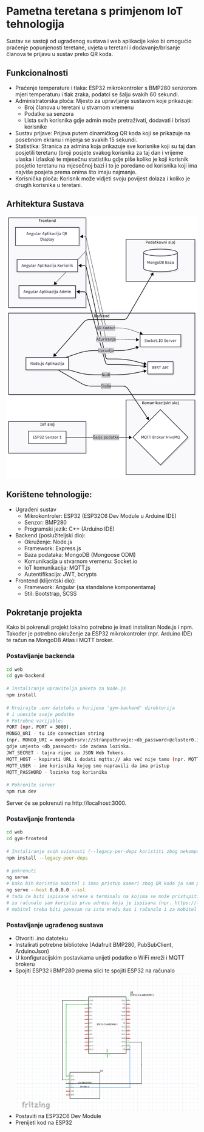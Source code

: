 # Pametna teretana s primjenom IoT tehnologija

Sustav se sastoji od ugrađenog sustava i web aplikacije kako bi omogućio praćenje popunjenosti teretane, uvjeta u teretani i dodavanje/brisanje članova te prijavu u sustav preko QR koda.

## Funkcionalnosti 
- Praćenje temperature i tlaka: ESP32 mikrokontroler s BMP280 senzorom mjeri temperaturu i tlak zraka, podatci se šalju svakih 60 sekundi.
- Administratorska ploča: Mjesto za upravljanje sustavom koje prikazuje:
   - Broj članova u teretani u stvarnom vremenu
   - Podatke sa senzora
   - Lista svih korisnika gdje admin može pretraživati, dodavati i brisati korisnike
- Sustav prijave: Prijava putem dinamičkog QR koda koji se prikazuje na posebnom ekranu i mijenja se svakih 15 sekundi.
- Statistika: Stranica za admina koja prikazuje sve korisnike koji su taj dan posjetili teretanu (broji posjete svakog korisnika za taj dan i vrijeme ulaska i izlaska) te mjesečnu statistiku gdje piše koliko je koji korisnik posjetio teretanu na mjesečnoj bazi i to je
poredano od korisnika koji ima najviše posjeta prema onima što imaju najmanje.
- Korisnička ploča: Korisnik može vidjeti svoju povijest dolaza i koliko je drugih korisnika u teretani.

## Arhitektura Sustava

![Arhitektura sustava](slike/ArhitekturaSustava1.png)


## Korištene tehnologije:
- Ugrađeni sustav
  - Mikrokontroler: ESP32 (ESP32C6 Dev Module u Arduine IDE)
  - Senzor: BMP280
  - Programski jezik: C++ (Arduino IDE)
- Backend (poslužiteljski dio):
  - Okruženje: Node.js
  - Framework: Express.js
  - Baza podataka: MongoDB (Mongoose ODM)
  - Komunikacija u stvarnom vremenu: Socket.io
  - IoT komunikacija: MQTT.js
  - Autentifikacija: JWT, bcrypts
- Frontend (klijentski dio):
  - Framework: Angular (sa standalone komponentama)
  - Stil: Bootstrap, SCSS

## Pokretanje projekta
Kako bi pokrenuli projekt lokalno potrebno je imati instaliran Node.js i npm. Također je potrebno okruženje za ESP32 mikrokontroler (npr. Arduino IDE) te račun na MongoDB Atlas i MQTT broker.

### Postavljanje backenda
```bash # Pozicioniranje u backend direktorij
cd web
cd gym-backend

# Instaliranje upravitelja paketa za Node.js
npm install

# Kreirajte .env datoteku u korijenu 'gym-backend' direktorija
# i unesite svoje podatke
# Potrebne varijable:
PORT (npr. PORT = 3000),
MONGO_URI - tu ide connection string
(npr. MONGO_URI = mongodb+srv://stranputhrvoje:<db_password>@cluster0.inu69pd.mongodb.net/?retryWrites=true&w=majority&appName=Cluster0),
gdje umjesto <db_password> ide zadana lozinka.
JWT_SECRET - tajna rijec za JSON Web Tokens.
MQTT_HOST - kopirati URL i dodati mqtts:// ako već nije tamo (npr. MQTT_HOST = mqtts://01474c2b69ac4bb1b42021127163ed17.s1.eu.hivemq.cloud).
MQTT_USER - ime korisnika kojeg smo napravili da ima pristup
MQTT_PASSWORD - lozinka tog korisnika 

# Pokrenite server
npm run dev
```
Server će se pokrenuti na http://localhost:3000.

### Postavljanje frontenda
```bash #U novom terminalu, pozicionirat se frontend direktorij
cd web
cd gym-frontend

# Instaliranje svih ovisnosti (--legacy-per-deps koristiti zbog nekompatibilnosti verzija)
npm install --legacy-peer-deps

# pokrenuti
ng serve
# kako bih koristio mobitel i imao pristup kameri zbog QR koda ja sam pokretao s
ng serve --host 0.0.0.0 --ssl
# tada će biti ispisane adrese u terminalu na kojima se može pristupiti web aplikaciji
# za računalo sam koristio prvu adresu koja je ispisana (npr. https://localhost:4200/)
# mobitel treba biti povezan na istu mrežu kao i računalo i za mobitel se koristi adresa koja je ispisana pod Network (npr. https://<ip_adresa>:4200/)

```
### Postavljanje ugrađenog sustava
- Otvoriti .ino datoteku
- Instalirati potrebne biblioteke (Adafruit BMP280, PubSubClient, ArduinoJson)
- U konfiguracijskim postavkama unijeti podatke o WiFi mreži i MQTT brokeru
- Spojiti ESP32 i BMP280 prema slici te spojiti ESP32 na računalo
  ![Shema sustava](slike/Skica.png)
- Postaviti na ESP32C6 Dev Module
- Prenijeti kod na ESP32
  

